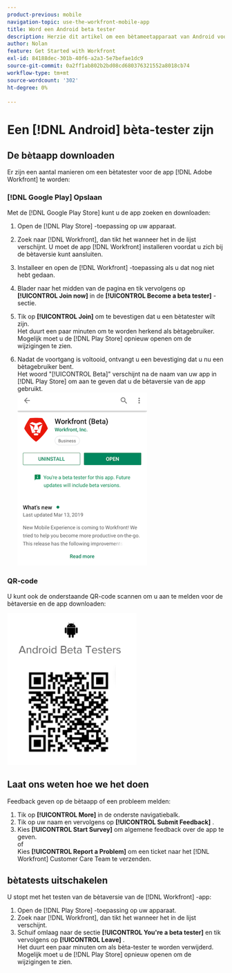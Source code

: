 ```yaml
---
product-previous: mobile
navigation-topic: use-the-workfront-mobile-app
title: Word een Android beta tester
description: Herzie dit artikel om een bètameetapparaat van Android voor  [!DNL Adobe Workfront]  mobiele app te worden.
author: Nolan
feature: Get Started with Workfront
exl-id: 84188dec-301b-40f6-a2a3-5e7befae1dc9
source-git-commit: 0a2ff1ab802b2bd08cd680376321552a8018cb74
workflow-type: tm+mt
source-wordcount: '302'
ht-degree: 0%

---
```


# Een [!DNL Android] bèta-tester zijn

## De bètaapp downloaden

Er zijn een aantal manieren om een bètatester voor de app [!DNL Adobe Workfront] te worden:

### [!DNL Google Play] Opslaan

Met de [!DNL Google Play Store] kunt u de app zoeken en downloaden:

1. Open de [!DNL Play Store] -toepassing op uw apparaat.
1. Zoek naar [!DNL Workfront], dan tikt het wanneer het in de lijst verschijnt.
U moet de app [!DNL Workfront] installeren voordat u zich bij de bètaversie kunt aansluiten.
1. Installeer en open de [!DNL Workfront] -toepassing als u dat nog niet hebt gedaan.
1. Blader naar het midden van de pagina en tik vervolgens op **[!UICONTROL Join now]** in de **[!UICONTROL Become a beta tester]** -sectie.

1. Tik op **[!UICONTROL Join]** om te bevestigen dat u een bètatester wilt zijn.\
   Het duurt een paar minuten om te worden herkend als bètagebruiker. Mogelijk moet u de [!DNL Play Store] opnieuw openen om de wijzigingen te zien.

1. Nadat de voortgang is voltooid, ontvangt u een bevestiging dat u nu een bètagebruiker bent.\
   Het woord &quot;[!UICONTROL Beta]&quot; verschijnt na de naam van uw app in [!DNL Play Store] om aan te geven dat u de bètaversie van de app gebruikt.\
   ![ de bètameetapparaat van Android ](assets/android-beta-tester-adobe-350x468.png)

### QR-code

U kunt ook de onderstaande QR-code scannen om u aan te melden voor de bètaversie en de app downloaden:

![ QR van Android code ](assets/android-qr-code-350x409.png)

## Laat ons weten hoe we het doen

Feedback geven op de bètaapp of een probleem melden:

1. Tik op **[!UICONTROL More]** in de onderste navigatiebalk.
1. Tik op uw naam en vervolgens op **[!UICONTROL Submit Feedback]** .
1. Kies **[!UICONTROL Start Survey]** om algemene feedback over de app te geven.\
   of\
   Kies **[!UICONTROL Report a Problem]** om een ticket naar het [!DNL Workfront] Customer Care Team te verzenden.

## bètatests uitschakelen

U stopt met het testen van de bètaversie van de [!DNL Workfront] -app:

1. Open de [!DNL Play Store] -toepassing op uw apparaat.
1. Zoek naar [!DNL Workfront], dan tikt het wanneer het in de lijst verschijnt.
1. Schuif omlaag naar de sectie **[!UICONTROL You're a beta tester]** en tik vervolgens op **[!UICONTROL Leave]** .\
   Het duurt een paar minuten om als bèta-tester te worden verwijderd. Mogelijk moet u de [!DNL Play Store] opnieuw openen om de wijzigingen te zien.
